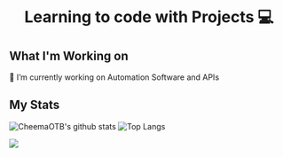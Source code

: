 <h1 align="center"> Learning to code with Projects 💻 </h1>

## What I'm Working on
  🤖 I’m currently working on Automation Software and APIs

## My Stats
![CheemaOTB's github stats](https://github-readme-stats.vercel.app/api?username=CheemaOTB&show_icons=true&theme=highcontrast&count_private=true&hide=issues)
![Top Langs](https://github-readme-stats.vercel.app/api/top-langs/?username=CheemaOTB&layout=compact&theme=highcontrast&langs_count=6)

<a align="center" href="https://hits.seeyoufarm.com"><img align="center" src="https://hits.seeyoufarm.com/api/count/incr/badge.svg?url=https%3A%2F%2Fgithub.com%2FCheemaOTB&count_bg=%23FF00CA&title_bg=%23555555&icon=&icon_color=%23E7E7E7&title=hits&edge_flat=false"/></a>
